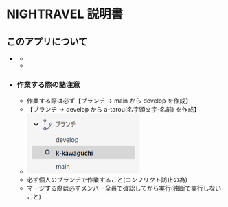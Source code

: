 # NIGHTRAVEL 説明書
## このアプリについて
*
  *
  *

* ### 作業する際の諸注意
  * 作業する際は必ず【ブランチ → main から develop を作成】
  * 【ブランチ → develop から a-tarou(名字頭文字-名前) を作成】
  * ![システム構成図](example/branch.png)
  * 必ず個人のブランチで作業すること(コンフリクト防止の為)
  * マージする際は必ずメンバー全員で確認してから実行(独断で実行しないこと)
